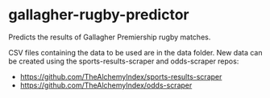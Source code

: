 # gallagher-rugby-predictor
Predicts the results of Gallagher Premiership rugby matches.

CSV files containing the data to be used are in the data folder. New data can be created using the sports-results-scraper and odds-scraper repos:

- https://github.com/TheAlchemyIndex/sports-results-scraper
- https://github.com/TheAlchemyIndex/odds-scraper
